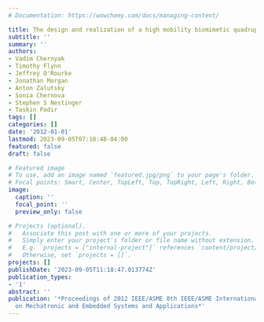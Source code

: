 ```yaml
---
# Documentation: https://wowchemy.com/docs/managing-content/

title: The design and realization of a high mobility biomimetic quadrupedal robot
subtitle: ''
summary: ''
authors:
- Vadim Chernyak
- Timothy Flynn
- Jeffrey O'Rourke
- Jonathan Morgan
- Anton Zalutsky
- Sonia Chernova
- Stephen S Nestinger
- Taskin Padir
tags: []
categories: []
date: '2012-01-01'
lastmod: 2023-09-05T07:18:48-04:00
featured: false
draft: false

# Featured image
# To use, add an image named `featured.jpg/png` to your page's folder.
# Focal points: Smart, Center, TopLeft, Top, TopRight, Left, Right, BottomLeft, Bottom, BottomRight.
image:
  caption: ''
  focal_point: ''
  preview_only: false

# Projects (optional).
#   Associate this post with one or more of your projects.
#   Simply enter your project's folder or file name without extension.
#   E.g. `projects = ["internal-project"]` references `content/project/deep-learning/index.md`.
#   Otherwise, set `projects = []`.
projects: []
publishDate: '2023-09-05T11:18:47.013774Z'
publication_types:
- '1'
abstract: ''
publication: '*Proceedings of 2012 IEEE/ASME 8th IEEE/ASME International Conference
  on Mechatronic and Embedded Systems and Applications*'
---
```

